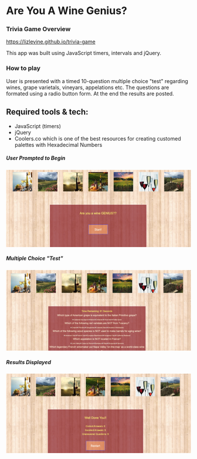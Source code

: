# Are You A Wine Genius?

### Trivia Game Overview
https://lizlevine.github.io/trivia-game

This app was built using JavaScript timers, intervals and jQuery.

### How to play

User is presented with a timed 10-question multiple choice "test" regarding wines, grape varietals, vineyars, appelations etc. The questions are formated using a radio button form. At the end the results are posted.

## Required tools & tech:

- JavaScript (timers)
- jQuery
- Coolers.co which is one of the best resources for creating customed palettes with Hexadecimal Numbers

##### User Prompted to Begin

![](assets/images/wine_genius1.png)

##### Multiple Choice "Test"

![](assets/images/wine_genius2.png)

##### Results Displayed

![](assets/images/wine_genius3.png)
